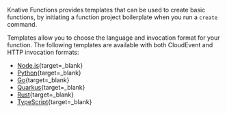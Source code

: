 <!-- Snippet used in the following topics:
- /docs/functions/README.md
-->
Knative Functions provides templates that can be used to create basic functions, by initiating a function project boilerplate when you run a `create` command.

Templates allow you to choose the language and invocation format for your function. The following templates are available with both CloudEvent and HTTP invocation formats:

- [Node.js](https://github.com/knative/func/blob/main/docs/function-templates/nodejs.md){target=_blank}
- [Python](https://github.com/knative/func/blob/main/docs/function-templates/python.md){target=_blank}
- [Go](https://github.com/knative/func/blob/main/docs/function-templates/golang.md){target=_blank}
- [Quarkus](https://github.com/knative/func/blob/main/docs/function-templates/quarkus.md){target=_blank}
- [Rust](https://github.com/knative/func/blob/main/docs/function-templates/rust.md){target=_blank}
- [TypeScript](https://github.com/knative/func/blob/main/docs/function-templates/typescript.md){target=_blank}

